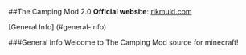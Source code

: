 ##The Camping Mod 2.0
**Official website**: [rikmuld.com](http://rikmuld.com/camping/information)

[General Info] (#general-info)

###General Info
Welcome to The Camping Mod source for minecraft!
